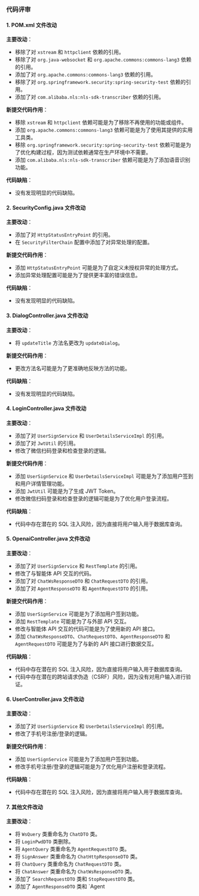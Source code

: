 ### 代码评审

#### 1. POM.xml 文件改动

**主要改动**：

- 移除了对 `xstream` 和 `httpclient` 依赖的引用。
- 移除了对 `org.java-websocket` 和 `org.apache.commons:commons-lang3` 依赖的引用。
- 添加了对 `org.apache.commons:commons-lang3` 依赖的引用。
- 移除了对 `org.springframework.security:spring-security-test` 依赖的引用。
- 添加了对 `com.alibaba.nls:nls-sdk-transcriber` 依赖的引用。

**新提交代码作用**：

- 移除 `xstream` 和 `httpclient` 依赖可能是为了移除不再使用的功能或组件。
- 添加 `org.apache.commons:commons-lang3` 依赖可能是为了使用其提供的实用工具类。
- 移除 `org.springframework.security:spring-security-test` 依赖可能是为了优化构建过程，因为测试依赖通常在生产环境中不需要。
- 添加 `com.alibaba.nls:nls-sdk-transcriber` 依赖可能是为了添加语音识别功能。

**代码缺陷**：

- 没有发现明显的代码缺陷。

#### 2. SecurityConfig.java 文件改动

**主要改动**：

- 添加了对 `HttpStatusEntryPoint` 的引用。
- 在 `SecurityFilterChain` 配置中添加了对异常处理的配置。

**新提交代码作用**：

- 添加 `HttpStatusEntryPoint` 可能是为了自定义未授权异常的处理方式。
- 添加异常处理配置可能是为了提供更丰富的错误信息。

**代码缺陷**：

- 没有发现明显的代码缺陷。

#### 3. DialogController.java 文件改动

**主要改动**：

- 将 `updateTitle` 方法名更改为 `updateDialog`。

**新提交代码作用**：

- 更改方法名可能是为了更准确地反映方法的功能。

**代码缺陷**：

- 没有发现明显的代码缺陷。

#### 4. LoginController.java 文件改动

**主要改动**：

- 添加了对 `UserSignService` 和 `UserDetailsServiceImpl` 的引用。
- 添加了对 `JwtUtil` 的引用。
- 修改了微信扫码登录和检查登录的逻辑。

**新提交代码作用**：

- 添加 `UserSignService` 和 `UserDetailsServiceImpl` 可能是为了添加用户签到和用户详情管理功能。
- 添加 `JwtUtil` 可能是为了生成 JWT Token。
- 修改微信扫码登录和检查登录的逻辑可能是为了优化用户登录流程。

**代码缺陷**：

- 代码中存在潜在的 SQL 注入风险，因为直接将用户输入用于数据库查询。

#### 5. OpenaiController.java 文件改动

**主要改动**：

- 添加了对 `UserSignService` 和 `RestTemplate` 的引用。
- 修改了与智能体 API 交互的代码。
- 添加了对 `ChatWsResponseDTO` 和 `ChatRequestDTO` 的引用。
- 添加了对 `AgentResponseDTO` 和 `AgentRequestDTO` 的引用。

**新提交代码作用**：

- 添加 `UserSignService` 可能是为了添加用户签到功能。
- 添加 `RestTemplate` 可能是为了与外部 API 交互。
- 修改与智能体 API 交互的代码可能是为了使用新的 API 接口。
- 添加 `ChatWsResponseDTO`、`ChatRequestDTO`、`AgentResponseDTO` 和 `AgentRequestDTO` 可能是为了与新的 API 接口进行数据交互。

**代码缺陷**：

- 代码中存在潜在的 SQL 注入风险，因为直接将用户输入用于数据库查询。
- 代码中存在潜在的跨站请求伪造（CSRF）风险，因为没有对用户输入进行验证。

#### 6. UserController.java 文件改动

**主要改动**：

- 添加了对 `UserSignService` 和 `UserDetailsServiceImpl` 的引用。
- 修改了手机号注册/登录的逻辑。

**新提交代码作用**：

- 添加 `UserSignService` 可能是为了添加用户签到功能。
- 修改手机号注册/登录的逻辑可能是为了优化用户注册和登录流程。

**代码缺陷**：

- 代码中存在潜在的 SQL 注入风险，因为直接将用户输入用于数据库查询。

#### 7. 其他文件改动

**主要改动**：

- 将 `WsQuery` 类重命名为 `ChatDTO` 类。
- 将 `LoginPwdDTO` 类删除。
- 将 `AgentQuery` 类重命名为 `AgentRequestDTO` 类。
- 将 `SignAnswer` 类重命名为 `ChatHttpResponseDTO` 类。
- 将 `ChatQuery` 类重命名为 `ChatRequestDTO` 类。
- 将 `ChatAnswer` 类重命名为 `ChatWsResponseDTO` 类。
- 添加了 `SearchRequestDTO` 类和 `StopRequestDTO` 类。
- 添加了 `AgentResponseDTO` 类和 `Agent